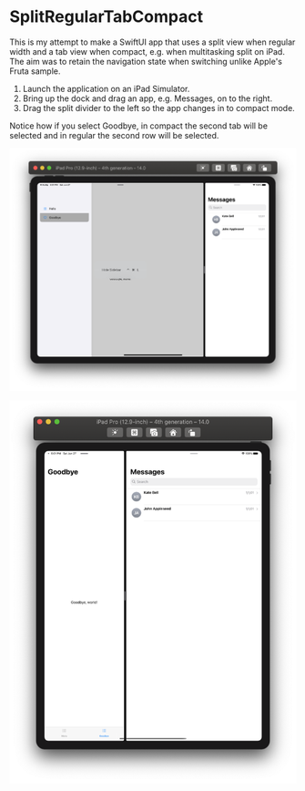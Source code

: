# SplitRegularTabCompact
This is my attempt to make a SwiftUI app that uses a split view when regular width and a tab view when compact, e.g. when multitasking split on iPad. The aim was to retain the navigation state when switching unlike Apple's Fruta sample.

1. Launch the application on an iPad Simulator.
2. Bring up the dock and drag an app, e.g. Messages, on to the right.
3. Drag the split divider to the left so the app changes in to compact mode.

Notice how if you select Goodbye, in compact the second tab will be selected and in regular the second row will be selected.

![Image of Split Regular](https://github.com/malhal/SplitRegularTabCompact/blob/master/Screenshots/SplitRegular.png)

![Image of Tab Compact](https://github.com/malhal/SplitRegularTabCompact/blob/master/Screenshots/TabCompact.png)
